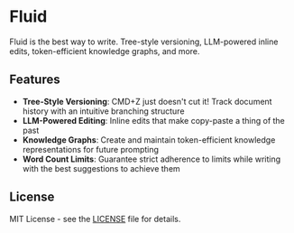 # Fluid

Fluid is the best way to write. Tree-style versioning, LLM-powered inline edits, token-efficient knowledge graphs, and more.

## Features

- **Tree-Style Versioning**: CMD+Z just doesn't cut it! Track document history with an intuitive branching structure
- **LLM-Powered Editing**: Inline edits that make copy-paste a thing of the past
- **Knowledge Graphs**: Create and maintain token-efficient knowledge representations for future prompting
- **Word Count Limits**: Guarantee strict adherence to limits while writing with the best suggestions to achieve them
  
## License

MIT License - see the [LICENSE](LICENSE) file for details.

